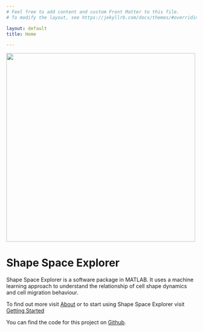 ```yaml
---
# Feel free to add content and custom Front Matter to this file.
# To modify the layout, see https://jekyllrb.com/docs/themes/#overriding-theme-defaults

layout: default
title: Home

---
```


<img align="center" width=500px src="{{ site.baseurl }}/assets/images/sse_logo.png">

# Shape Space Explorer

Shape Space Explorer is a software package in MATLAB. It uses a machine learning approach to understand the relationship of cell shape dynamics and cell migration behaviour.

To find out more visit [About](/about) or to start using Shape Space Explorer visit [Getting Started](/getting_started)

You can find the code for this project on [Github](https://github.com/cmcb-warwick/ShapeSpaceExplorer).

